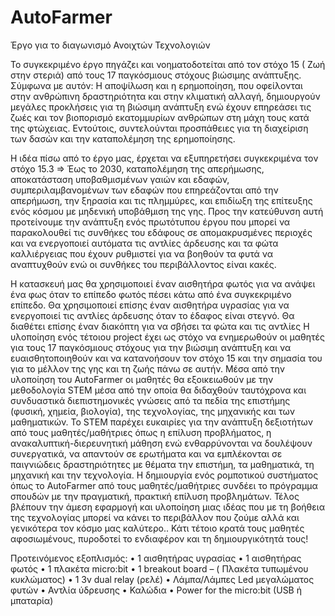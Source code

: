 # AutoFarmer
Έργο για το διαγωνισμό Ανοιχτών Τεχνολογιών

Το συγκεκριμένο έργο πηγάζει και νοηματοδοτείται από τον στόχο 15 ( Ζωή στην στεριά) από τους 17 παγκόσμιους στόχους βιώσιμης ανάπτυξης. Σύμφωνα με αυτόν: Η αποψίλωση και η ερημοποίηση, που οφείλονται στην ανθρώπινη δραστηριότητα και στην κλιματική αλλαγή, δημιουργούν μεγάλες προκλήσεις για τη βιώσιμη ανάπτυξη ενώ έχουν επηρεάσει τις ζωές και τον βιοπορισμό εκατομμυρίων ανθρώπων στη μάχη τους κατά της φτώχειας. Εντούτοις, συντελούνται προσπάθειες για τη διαχείριση των δασών και την καταπολέμηση της ερημοποίησης.

Η ιδέα πίσω από το έργο μας, έρχεται να εξυπηρετήσει συγκεκριμένα τον στόχο 15.3 => Έως το 2030, καταπολέμηση της απερήμωσης, αποκατάσταση υποβαθμισμένων γαιών και εδαφών, συμπεριλαμβανομένων των εδαφών που επηρεάζονται από την απερήμωση, την ξηρασία και τις πλημμύρες, και επιδίωξη της επίτευξης ενός κόσμου με μηδενική υποβάθμιση της γης. Προς την κατεύθυνση αυτή προτείνουμε την ανάπτυξη ενός πρωτότυπου έργου που μπορεί να παρακολουθεί τις συνθήκες του εδάφους σε απομακρυσμένες περιοχές και να ενεργοποιεί αυτόματα τις αντλίες άρδευσης και τα φώτα καλλιέργειας που έχουν ρυθμιστεί για να βοηθούν τα φυτά να αναπτυχθούν ενώ οι συνθήκες του περιβάλλοντος είναι  κακές.
 
Η κατασκευή μας θα χρησιμοποιεί έναν αισθητήρα φωτός για να ανάψει ένα φως όταν το επίπεδο φωτός πέσει κάτω από ένα συγκεκριμένο επίπεδο. Θα χρησιμοποιεί επίσης έναν αισθητήρα υγρασίας για να ενεργοποιεί τις αντλίες άρδευσης όταν το έδαφος είναι στεγνό. Θα διαθέτει επίσης έναν διακόπτη για να σβήσει τα φώτα και τις αντλίες
Η υλοποίηση ενός τέτοιου project έχει ως στόχο να ενημερωθούν οι μαθητές για τους 17 παγκόσμιους στόχους για την βιώσιμη ανάπτυξη και να ευαισθητοποιηθούν και να κατανοήσουν τον στόχο 15 και την σημασία του για το μέλλον της γης και τη ζωής πάνω σε αυτήν. Μέσα από την υλοποίηση του AutoFarmer οι μαθητές θα εξοικειωθούν με την μεθοδολογία  STEM μέσα από την οποία θα  διδαχθούν ταυτόχρονα και συνδυαστικά διεπιστημονικές γνώσεις από τα πεδία της επιστήμης (φυσική, χημεία, βιολογία), της τεχνολογίας, της μηχανικής και των μαθηματικών. Το STEM παρέχει ευκαιρίες για την ανάπτυξη δεξιοτήτων από τους μαθητές/μαθήτριες όπως η επίλυση προβλήματος, η ανακαλυπτική-διερευνητική μάθηση ενώ  ενθαρρύνονται να δουλέψουν συνεργατικά, να  απαντούν σε ερωτήματα και να εμπλέκονται σε παιγνιώδεις δραστηριότητες με θέματα την επιστήμη, τα μαθηματικά, τη μηχανική και την τεχνολογία. Η δημιουργία ενός ρομποτικού συστήματος όπως το AutoFarmer από τους μαθητές/μαθήτριες συνδέει το πρόγραμμα σπουδών με την πραγματική, πρακτική επίλυση προβλημάτων. Τέλος βλέπουν την άμεση εφαρμογή και υλοποίηση μιας ιδέας που με τη βοήθεια της τεχνολογίας μπορεί να κάνει το περιβάλλον που ζούμε αλλά και γενικότερα τον κόσμο μας καλύτερο.. Κάτι τέτοιο κρατά τους μαθητές αφοσιωμένους, πυροδοτεί το ενδιαφέρον και τη δημιουργικότητά τους! 

Προτεινόμενος εξοπλισμός:
•	1 αισθητήρας υγρασίας
•	1 αισθητήρας φωτός
•	1 πλακέτα micro:bit
•	1 breakout board – ( Πλακέτα τυπωμένου κυκλώματος)
•	1 3v dual relay (ρελέ)
•	Λάμπα/Λάμπες Led μεγαλώματος φυτών
•	Αντλία ύδρευσης
•	Καλώδια
•	Power for the micro:bit (USB ή μπαταρία)
